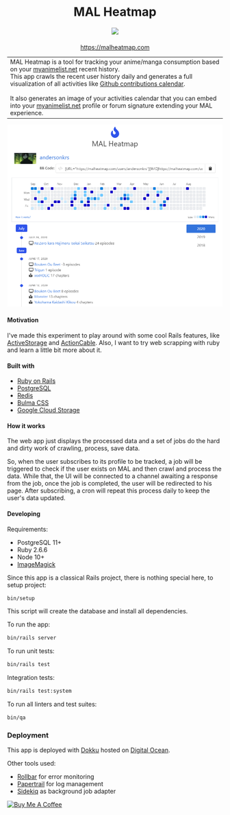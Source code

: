 <h1 align="center">
  MAL Heatmap
</h1>

<h4 align="center">
  <a href="https://github.com/AndersonSKM/malheatmap"><img src="https://github.com/AndersonSKM/malheatmap/workflows/ci/badge.svg"/></a>
</h4>

<p align="center">
 <a href="https://malheatmap.com">https://malheatmap.com</a>
</p>

<table>
<tr>
<td>
  MAL Heatmap is a tool for tracking your anime/manga consumption based on your <a href='https://myanimelist.net'>myanimelist.net</a> recent history.<br>
  This app crawls the recent user history daily and generates a full visualization of all activities like <a href='https://github.blog/2013-01-07-introducing-contributions/'>Github contributions calendar</a>.
  <br><br>
  It also generates an image of your activities calendar that you can embed into your <a href='https://myanimelist.net'>myanimelist.net</a> profile or forum signature extending your MAL experience. 
</td>
</tr>
</table>

![Demo](.github/app-demo.png?raw=true "Demo")

#### Motivation

I've made this experiment to play around with some cool Rails features, like [ActiveStorage](https://edgeguides.rubyonrails.org/active_storage_overview.html) and [ActionCable](https://guides.rubyonrails.org/action_cable_overview.html). Also, I want to try web scrapping with ruby and learn a little bit more about it.

#### Built with

* [Ruby on Rails](https://rubyonrails.org/)
* [PostgreSQL](https://www.postgresql.org/)
* [Redis](https://redis.io/)
* [Bulma CSS](https://bulma.io/)
* [Google Cloud Storage](https://cloud.google.com/storage)

#### How it works

The web app just displays the processed data and a set of jobs do the hard and dirty work of crawling, process, save data.

So, when the user subscribes to its profile to be tracked, a job will be triggered to check if the user exists on MAL and then crawl and process the data. While that, the UI will be connected to a channel awaiting a response from the job, once the job is completed, the user will be redirected to his page. After subscribing, a cron will repeat this process daily to keep the user's data updated.

#### Developing

Requirements:

* PostgreSQL 11+
* Ruby 2.6.6
* Node 10+
* [ImageMagick](https://imagemagick.org/index.php)

Since this app is a classical Rails project, there is nothing special here, to setup project:

```sh
bin/setup
```

This script will create the database and install all dependencies.

To run the app:

```sh
bin/rails server
```

To run unit tests:

```sh
bin/rails test
```

Integration tests:

```sh
bin/rails test:system
```

To run all linters and test suites:

```sh
bin/qa
```

### Deployment

This app is deployed with [Dokku](http://dokku.viewdocs.io/dokku/) hosted on [Digital Ocean](https://www.digitalocean.com).

Other tools used:

* [Rollbar](https://rollbar.com/) for error monitoring
* [Papertrail](https://www.papertrail.com/) for log management
* [Sidekiq](https://sidekiq.org/) as background job adapter

<a href="https://www.buymeacoffee.com/andersonkrs" target="_blank"><img src="https://cdn.buymeacoffee.com/buttons/default-orange.png" alt="Buy Me A Coffee" style="height: 51px !important;width: 217px !important;" ></a>
